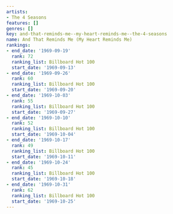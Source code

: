 ```yaml
---
artists:
- The 4 Seasons
features: []
genres: []
key: and-that-reminds-me--my-heart-reminds-me--the-4-seasons
name: And That Reminds Me (My Heart Reminds Me)
rankings:
- end_date: '1969-09-19'
  rank: 72
  ranking_list: Billboard Hot 100
  start_date: '1969-09-13'
- end_date: '1969-09-26'
  rank: 60
  ranking_list: Billboard Hot 100
  start_date: '1969-09-20'
- end_date: '1969-10-03'
  rank: 55
  ranking_list: Billboard Hot 100
  start_date: '1969-09-27'
- end_date: '1969-10-10'
  rank: 52
  ranking_list: Billboard Hot 100
  start_date: '1969-10-04'
- end_date: '1969-10-17'
  rank: 49
  ranking_list: Billboard Hot 100
  start_date: '1969-10-11'
- end_date: '1969-10-24'
  rank: 45
  ranking_list: Billboard Hot 100
  start_date: '1969-10-18'
- end_date: '1969-10-31'
  rank: 62
  ranking_list: Billboard Hot 100
  start_date: '1969-10-25'
---
```


